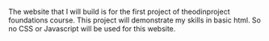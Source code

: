 The website that I will build is for the first project of theodinproject foundations course.
This project will demonstrate my skills in basic html. So no CSS or Javascript will be used for this website.